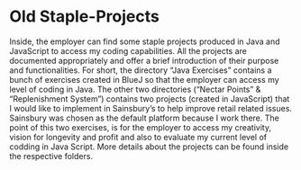# Old Staple-Projects
Inside, the employer can find some staple projects produced in Java and JavaScript to access my coding capabilities. 
All the projects are documented appropriately and offer a brief introduction of their purpose and functionalities.
For short, the directory “Java Exercises” contains a bunch of exercises created in BlueJ so that the employer can access my level of coding in Java.
The other two directories (“Nectar Points” & “Replenishment System”) contains two projects (created in JavaScript) that I would like to implement in Sainsbury’s to help improve retail related issues. Sainsbury was chosen as the default platform because I work there. 
The point of this two exercises, is for the employer to access my creativity, vision for longevity and profit and also to evaluate my current level of codding in Java Script. 
More details about the projects can be found inside the respective folders.

